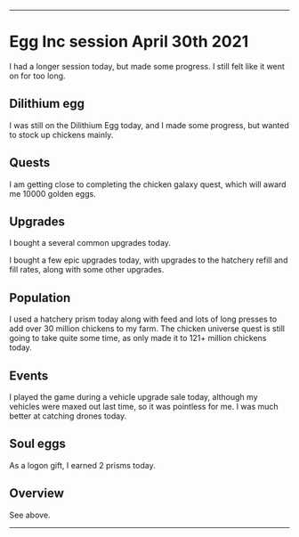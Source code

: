 
***

# Egg Inc session April 30th 2021

I had a longer session today, but made some progress. I still felt like it went on for too long. 

## Dilithium egg

I was still on the Dilithium Egg today, and I made some progress, but wanted to stock up chickens mainly.

## Quests

I am getting close to completing the chicken galaxy quest, which will award me 10000 golden eggs.

## Upgrades

I bought a several common upgrades today.

I bought a few epic upgrades today, with upgrades to the hatchery refill and fill rates, along with some other upgrades.

## Population

I used a hatchery prism today along with feed and lots of long presses to add over 30 million chickens to my farm. The chicken universe quest is still going to take quite some time, as only made it to 121+ million chickens today.

## Events

I played the game during a vehicle upgrade sale today, although my vehicles were maxed out last time, so it was pointless for me. I was much better at catching drones today.

## Soul eggs

As a logon gift, I earned 2 prisms today.

## Overview

See above.

***

